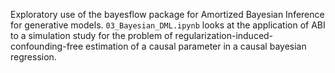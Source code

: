 Exploratory use of the bayesflow package for Amortized Bayesian Inference for generative models. `03_Bayesian_DML.ipynb` looks at the application of ABI to a simulation study for the problem of regularization-induced-confounding-free estimation of a causal parameter in a causal bayesian regression.
